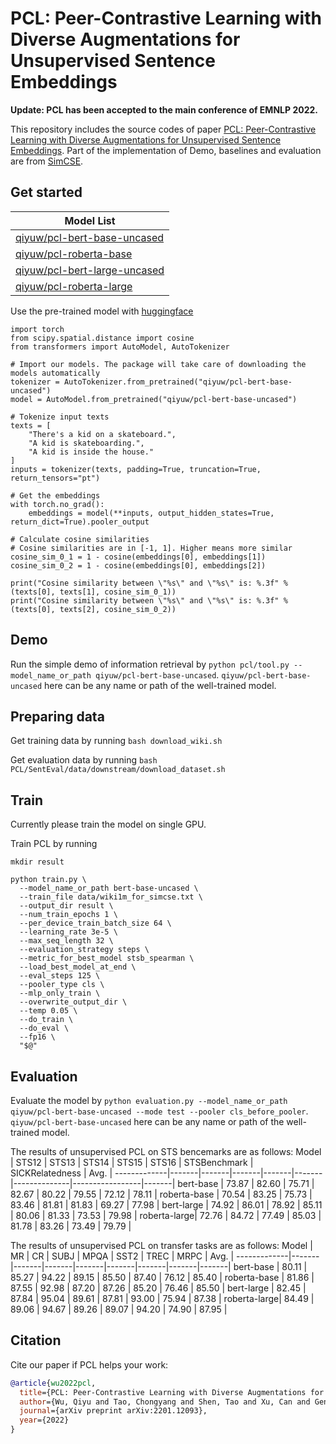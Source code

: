 # PCL: Peer-Contrastive Learning with Diverse Augmentations for Unsupervised Sentence Embeddings
**Update: PCL has been accepted to the main conference of EMNLP 2022.**

This repository includes the source codes of paper [PCL: Peer-Contrastive Learning with Diverse Augmentations for Unsupervised Sentence Embeddings](https://arxiv.org/abs/2201.12093).
Part of the implementation of Demo, baselines and evaluation are from [SimCSE](https://github.com/princeton-nlp/SimCSE).

## Get started
| Model List|
|-------|
|[qiyuw/pcl-bert-base-uncased](https://huggingface.co/qiyuw/pcl-bert-base-uncased) |
|[qiyuw/pcl-roberta-base](https://huggingface.co/qiyuw/pcl-roberta-base) |
|[qiyuw/pcl-bert-large-uncased](https://huggingface.co/qiyuw/pcl-bert-large-uncased) |
|[qiyuw/pcl-roberta-large](https://huggingface.co/qiyuw/pcl-roberta-large) |

Use the pre-trained model with [huggingface](https://huggingface.co/)

```
import torch
from scipy.spatial.distance import cosine
from transformers import AutoModel, AutoTokenizer

# Import our models. The package will take care of downloading the models automatically
tokenizer = AutoTokenizer.from_pretrained("qiyuw/pcl-bert-base-uncased")
model = AutoModel.from_pretrained("qiyuw/pcl-bert-base-uncased")

# Tokenize input texts
texts = [
    "There's a kid on a skateboard.",
    "A kid is skateboarding.",
    "A kid is inside the house."
]
inputs = tokenizer(texts, padding=True, truncation=True, return_tensors="pt")

# Get the embeddings
with torch.no_grad():
    embeddings = model(**inputs, output_hidden_states=True, return_dict=True).pooler_output

# Calculate cosine similarities
# Cosine similarities are in [-1, 1]. Higher means more similar
cosine_sim_0_1 = 1 - cosine(embeddings[0], embeddings[1])
cosine_sim_0_2 = 1 - cosine(embeddings[0], embeddings[2])

print("Cosine similarity between \"%s\" and \"%s\" is: %.3f" % (texts[0], texts[1], cosine_sim_0_1))
print("Cosine similarity between \"%s\" and \"%s\" is: %.3f" % (texts[0], texts[2], cosine_sim_0_2))
```

## Demo
Run the simple demo of information retrieval by `python pcl/tool.py --model_name_or_path qiyuw/pcl-bert-base-uncased`. `qiyuw/pcl-bert-base-uncased` here can be any name or path of the well-trained model.

## Preparing data
Get training data by running `bash download_wiki.sh`

Get evaluation data by running `bash PCL/SentEval/data/downstream/download_dataset.sh`

## Train
Currently please train the model on single GPU.

Train PCL by running
```
mkdir result

python train.py \
  --model_name_or_path bert-base-uncased \
  --train_file data/wiki1m_for_simcse.txt \
  --output_dir result \
  --num_train_epochs 1 \
  --per_device_train_batch_size 64 \
  --learning_rate 3e-5 \
  --max_seq_length 32 \
  --evaluation_strategy steps \
  --metric_for_best_model stsb_spearman \
  --load_best_model_at_end \
  --eval_steps 125 \
  --pooler_type cls \
  --mlp_only_train \
  --overwrite_output_dir \
  --temp 0.05 \
  --do_train \
  --do_eval \
  --fp16 \
  "$@"
```

## Evaluation
Evaluate the model by `python evaluation.py --model_name_or_path qiyuw/pcl-bert-base-uncased --mode test --pooler cls_before_pooler`. `qiyuw/pcl-bert-base-uncased` here can be any name or path of the well-trained model.

The results of unsupervised PCL on STS bencemarks are as follows:
Model        | STS12 | STS13 | STS14 | STS15 | STS16 | STSBenchmark | SICKRelatedness |  Avg. |
-------------|-------|-------|-------|-------|-------|--------------|-----------------|-------|
bert-base    | 73.87 | 82.60 | 75.71 | 82.67 | 80.22 |    79.55     |      72.12      | 78.11 |
roberta-base | 70.54 | 83.25 | 75.73 | 83.46 | 81.81 |    81.83     |      69.27      | 77.98 |
bert-large   | 74.92 | 86.01 | 78.92 | 85.11 | 80.06 |    81.33     |      73.53      | 79.98 |
roberta-large| 72.76 | 84.72 | 77.49 | 85.03 | 81.78 |    83.26     |      73.49      | 79.79 |

The results of unsupervised PCL on transfer tasks are as follows:
Model        |   MR  |   CR  |  SUBJ |  MPQA |  SST2 |  TREC |  MRPC |  Avg. |
-------------|-------|-------|-------|-------|-------|-------|-------|-------|
bert-base    | 80.11 | 85.27 | 94.22 | 89.15 | 85.50 | 87.40 | 76.12 | 85.40 |
roberta-base | 81.86 | 87.55 | 92.98 | 87.20 | 87.26 | 85.20 | 76.46 | 85.50 |
bert-large   | 82.45 | 87.84 | 95.04 | 89.61 | 87.81 | 93.00 | 75.94 | 87.38 |
roberta-large| 84.49 | 89.06 | 94.67 | 89.26 | 89.07 | 94.20 | 74.90 | 87.95 |

## Citation
Cite our paper if PCL helps your work:

```bibtex
@article{wu2022pcl,
  title={PCL: Peer-Contrastive Learning with Diverse Augmentations for Unsupervised Sentence Embeddings},
  author={Wu, Qiyu and Tao, Chongyang and Shen, Tao and Xu, Can and Geng, Xiubo and Jiang, Daxin},
  journal={arXiv preprint arXiv:2201.12093},
  year={2022}
}
```
